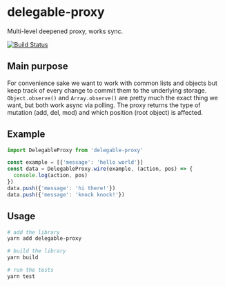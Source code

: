 # delegable-proxy

Multi-level deepened proxy, works sync.

[![Build Status](https://travis-ci.org/benjohnde/delegable-proxy.svg?branch=master)](https://travis-ci.org/benjohnde/delegable-proxy)

## Main purpose

For convenience sake we want to work with common lists and objects but keep track of every change to commit them to the underlying storage.
`Object.observe()` and `Array.observe()` are pretty much the exact thing we want, but both work async via polling.
The proxy returns the type of mutation (add, del, mod) and which position (root object) is affected.

## Example

```javascript
import DelegableProxy from 'delegable-proxy'

const example = [{'message': 'hello world'}]
const data = DelegableProxy.wire(example, (action, pos) => {
  console.log(action, pos)
})
data.push({'message': 'hi there!'})
data.push({'message': 'knock knock!'})
```

## Usage

```bash
# add the library
yarn add delegable-proxy

# build the library
yarn build

# run the tests
yarn test
```
